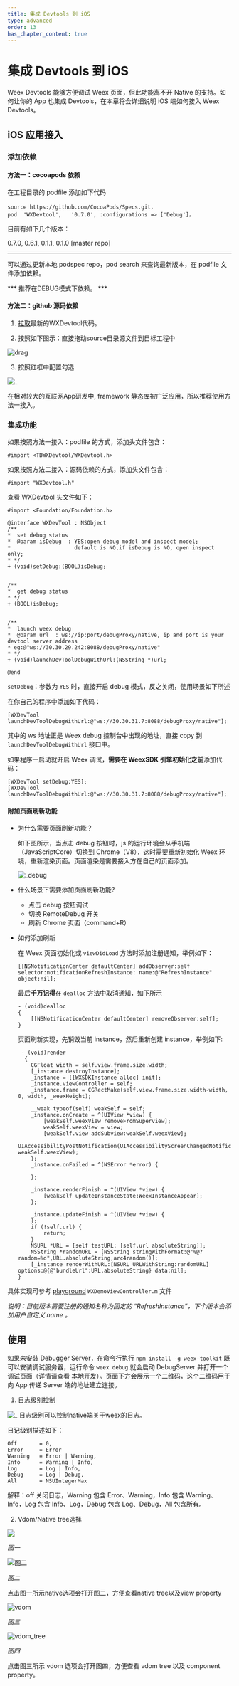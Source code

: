```yaml
---
title: 集成 Devtools 到 iOS
type: advanced
order: 13
has_chapter_content: true
---
```


# 集成 Devtools 到 iOS

Weex Devtools 能够方便调试 Weex 页面，但此功能离不开 Native 的支持。如何让你的 App 也集成 Devtools，在本章将会详细说明 iOS 端如何接入 Weex Devtools。

## iOS 应用接入

### 添加依赖

#### 方法一：cocoapods 依赖

在工程目录的 podfile 添加如下代码
 
```
source https://github.com/CocoaPods/Specs.git，
pod  'WXDevtool',   '0.7.0', :configurations => ['Debug']，
```

目前有如下几个版本：

0.7.0, 0.6.1, 0.1.1, 0.1.0 [master repo]

---

可以通过更新本地 podspec repo，pod search 来查询最新版本，在 podfile 文件添加依赖。


*** 推荐在DEBUG模式下依赖。 ***

#### 方法二：github 源码依赖


1. [拉取](https://github.com/weexteam/weex-devtool-iOS)最新的WXDevtool代码。
  
2. 按照如下图示：直接拖动source目录源文件到目标工程中

  ![drag](https://img.alicdn.com/tps/TB1MXjjNXXXXXXlXpXXXXXXXXXX-795-326.png)

3. 按照红框中配置勾选

  ![_](https://img.alicdn.com/tps/TB1A518NXXXXXbZXFXXXXXXXXXX-642-154.png)


  在相对较大的互联网App研发中, framework 静态库被广泛应用，所以推荐使用方法一接入。

### 集成功能

如果按照方法一接入：podfile 的方式，添加头文件包含：

``` 
#import <TBWXDevtool/WXDevtool.h>
```

如果按照方法二接入：源码依赖的方式，添加头文件包含：

```
#import "WXDevtool.h"
```     

查看 WXDevtool 头文件如下：
     
```object-c
#import <Foundation/Foundation.h>

@interface WXDevTool : NSObject
/**
*  set debug status
*  @param isDebug  : YES:open debug model and inspect model;
*                    default is NO,if isDebug is NO, open inspect only;
* */
+ (void)setDebug:(BOOL)isDebug;


/**
*  get debug status
* */  
+ (BOOL)isDebug;


/**
*  launch weex debug
*  @param url  : ws://ip:port/debugProxy/native, ip and port is your devtool server address
* eg:@"ws://30.30.29.242:8088/debugProxy/native"
* */
+ (void)launchDevToolDebugWithUrl:(NSString *)url;

@end
``` 

`setDebug`：参数为 `YES` 时，直接开启 debug 模式，反之关闭，使用场景如下所述

在你自己的程序中添加如下代码：

```object-c    
[WXDevTool launchDevToolDebugWithUrl:@"ws://30.30.31.7:8088/debugProxy/native"];
```

其中的 ws 地址正是 Weex debug 控制台中出现的地址，直接 copy 到 `launchDevToolDebugWithUrl` 接口中。

如果程序一启动就开启 Weex 调试，**需要在 WeexSDK 引擎初始化之前**添加代码：

```object-c  
[WXDevTool setDebug:YES];
[WXDevTool launchDevToolDebugWithUrl:@"ws://30.30.31.7:8088/debugProxy/native"];
```
    
#### 附加页面刷新功能  

- 为什么需要页面刷新功能？

  如下图所示，当点击 debug 按钮时，js 的运行环境会从手机端（JavaScriptCore）切换到 Chrome（V8），这时需要重新初始化 Weex 环境，重新渲染页面。页面渲染是需要接入方在自己的页面添加。
         
  ![_debug](https://img.alicdn.com/tps/TB1xRHhNXXXXXakXpXXXXXXXXXX-1498-668.png)

- 什么场景下需要添加页面刷新功能? 

  - 点击 debug 按钮调试
  - 切换 RemoteDebug 开关
  - 刷新 Chrome 页面（command+R）
       
- 如何添加刷新  

  在 Weex 页面初始化或 `viewDidLoad` 方法时添加注册通知，举例如下：
    
  ```object-c
  [[NSNotificationCenter defaultCenter] addObserver:self selector:notificationRefreshInstance: name:@"RefreshInstance" object:nil];
  ```
    
  最后**千万记得**在 `dealloc` 方法中取消通知，如下所示
    
  ```
  - (void)dealloc
  {
      [[NSNotificationCenter defaultCenter] removeObserver:self];
  }
  ```

  页面刷新实现，先销毁当前 instance，然后重新创建 instance，举例如下:

  ```
   - (void)render
    {
      CGFloat width = self.view.frame.size.width;
      [_instance destroyInstance];
      _instance = [[WXSDKInstance alloc] init];
      _instance.viewController = self;
      _instance.frame = CGRectMake(self.view.frame.size.width-width, 0, width, _weexHeight);
      
      __weak typeof(self) weakSelf = self;
      _instance.onCreate = ^(UIView *view) {
          [weakSelf.weexView removeFromSuperview];
          weakSelf.weexView = view;
          [weakSelf.view addSubview:weakSelf.weexView];
          UIAccessibilityPostNotification(UIAccessibilityScreenChangedNotification,  weakSelf.weexView);
      };
      _instance.onFailed = ^(NSError *error) {
          
      };
      
      _instance.renderFinish = ^(UIView *view) {
          [weakSelf updateInstanceState:WeexInstanceAppear];
      };
      
      _instance.updateFinish = ^(UIView *view) {
      };
      if (!self.url) {
          return;
      }
      NSURL *URL = [self testURL: [self.url absoluteString]];
      NSString *randomURL = [NSString stringWithFormat:@"%@?random=%d",URL.absoluteString,arc4random()];
      [_instance renderWithURL:[NSURL URLWithString:randomURL] options:@{@"bundleUrl":URL.absoluteString} data:nil];
  }
  ```

具体实现可参考 [playground](https://github.com/weexteam/weex-devtool-iOS/blob/master/Devtools/playground/WeexDemo/WXDemoViewController.m)  `WXDemoViewController.m` 文件

*说明：目前版本需要注册的通知名称为固定的 “RefreshInstance”，下个版本会添加用户自定义 name 。*

## 使用

如果未安装 Debugger Server，在命令行执行 `npm install -g weex-toolkit` 既可以安装调试服务器，运行命令 `weex debug` 就会启动 DebugServer 并打开一个调试页面（详情请查看 [本地开发](../guide/develop-on-your-local-machine.html)）。页面下方会展示一个二维码，这个二维码用于向 App 传递 Server 端的地址建立连接。


1. 日志级别控制

  ![_](https://img.alicdn.com/tps/TB1F8WONXXXXXa_apXXXXXXXXXX-1706-674.png)
  日志级别可以控制native端关于weex的日志。

  日记级别描述如下：
    
  ```
  Off       = 0, 
  Error     = Error
  Warning   = Error | Warning,
  Info      = Warning | Info,
  Log       = Log | Info,
  Debug     = Log | Debug,    
  All       = NSUIntegerMax
  ```

  解释：off 关闭日志，Warning 包含 Error、Warning，Info 包含 Warning、Info，Log 包含 Info、Log，Debug 包含 Log、Debug，All 包含所有。

2. Vdom/Native tree选择

  ![](https://img.alicdn.com/tps/TB19Yq5NXXXXXXVXVXXXXXXXXXX-343-344.png)

  *图一*

  ![图二](https://img.alicdn.com/tps/TB1vomVNXXXXXcXaXXXXXXXXXXX-2072-1202.png "图二")  

  *图二*
    
  点击图一所示native选项会打开图二，方便查看native tree以及view property

  ![vdom](https://img.alicdn.com/tps/TB116y0NXXXXXXNaXXXXXXXXXXX-1448-668.png)
  
  *图三*

  ![vdom_tree](https://img.alicdn.com/tps/TB16frmNXXXXXa7XXXXXXXXXXXX-2106-1254.png)  
  
  *图四*

  点击图三所示 vdom 选项会打开图四，方便查看 vdom tree 以及 component property。 
